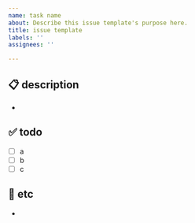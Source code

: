 ```yaml
---
name: task name
about: Describe this issue template's purpose here.
title: issue template
labels: ''
assignees: ''

---
```


## 📋 description
- 

## ✅ todo
- [ ] a
- [ ] b
- [ ] c

## 💬 etc
-
